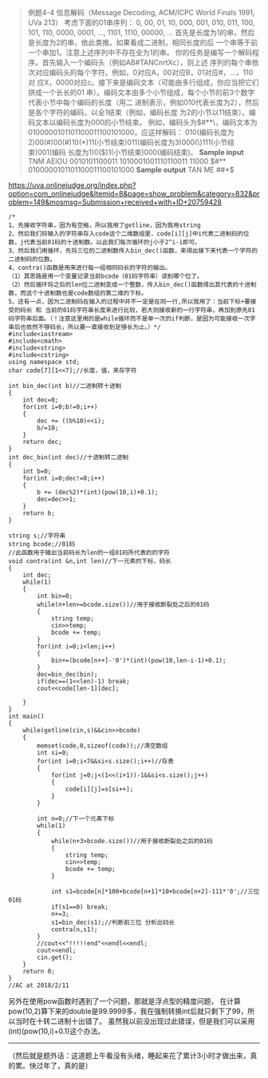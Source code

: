 > 例题4-4 信息解码（Message Decoding, ACM/ICPC World Finals 1991, UVa 213）
考虑下面的01串序列：
0, 00, 01, 10, 000, 001, 010, 011, 100, 101, 110, 0000, 0001, …, 1101, 1110, 00000, …
首先是长度为1的串，然后是长度为2的串，依此类推。如果看成二进制，相同长度的后
一个串等于前一个串加1。注意上述序列中不存在全为1的串。
你的任务是编写一个解码程序。首先输入一个编码头（例如AB#TANCnrtXc），则上述
序列的每个串依次对应编码头的每个字符。例如，0对应A，00对应B，01对应#，…，110对
应X，0000对应c。接下来是编码文本（可能由多行组成，你应当把它们拼成一个长长的01
串）。编码文本由多个小节组成，每个小节的前3个数字代表小节中每个编码的长度（用二
进制表示，例如010代表长度为2），然后是各个字符的编码，以全1结束（例如，编码长度
为2的小节以11结束）。编码文本以编码长度为000的小节结束。
例如，编码头为$#**\，编码文本为0100000101101100011100101000，应这样解码：
010(编码长度为2)00(#)00(#)10(*)11(小节结束)011(编码长度为3)000(\)111(小节结束)001(编码
长度为1)0($)1(小节结束)000(编码结束)。
**Sample input**
TNM AEIOU
0010101100011
1010001001110110011
11000
$#**\
0100000101101100011100101000
**Sample output**
TAN ME
\##*\$

https://uva.onlinejudge.org/index.php?option=com_onlinejudge&Itemid=8&page=show_problem&category=832&problem=149&mosmsg=Submission+received+with+ID+20759428

```
/*
1、先接收字符串，因为有空格，所以我用了getline，因为我用string
2、然后我们将输入的字符串存入code这个二维数组里，code[i][j]中i代表二进制码的位数，j代表当前01码的十进制数。以此我们每次循环的j小于2^i-i即可。
3、然后我们用循环，先将三位的二进制数传入bin_dec()函数，来得出接下来代表一个字符的二进制码的位数。
4、contra()函数是用来进行每一组相同码长的字符的输出。
（1）其思路是用一个变量记录当前bcode（01码字符串）读到哪个位了。
（2）然后循环将之后的len位二进制变成一个整数，传入bin_dec()函数得出其代表的十进制数，而这个十进制数也是code数组的第二维的下标。
5、还有一点，因为二进制码在输入的过程中并不一定是在同一行,所以我用了：当前下标+要接受的码长 和 当前的01码字符串长度来进行比较，若大则接收新的一行字符串，再加到原先01码字符串后面。（！注意这里用的是while循环而不是单一次的if判断，是因为可能接收一次字串后也依然不够码长，所以要一直接收到足够长为止。）*/
#include<iostream>
#include<cmath>
#include<string>
#include<cstring>
using namespace std;
char code[7][1<<7];//长度，值，来存字符

int bin_dec(int b)//二进制转十进制
{
    int dec=0;
    for(int i=0;b!=0;i++)
    {
        dec += ((b%10)<<i);
        b/=10;
    }
    return dec;
}
int dec_bin(int dec)//十进制转二进制
{
    int b=0;
    for(int i=0;dec!=0;i++)
    {
        b += (dec%2)*(int)(pow(10,i)+0.1);
        dec=dec>>1;
    }
    return b;
}

string s;//字符串
string bcode;//01码
//此函数用于输出当前码长为len的一组01码所代表的的字符
void contra(int &n,int len)//下一元素的下标，码长
{
    int dec;
    while(1)
    {
        int bin=0;
        while(n+len>=bcode.size())//用于接收断裂处之后的01码
        {
            string temp;
            cin>>temp;
            bcode += temp;
        }
        for(int i=0;i<len;i++)
        {
            bin+=(bcode[n++]-'0')*(int)(pow(10,len-i-1)+0.1);
        }
        dec=bin_dec(bin);
        if(dec==(1<<len)-1) break;
        cout<<code[len-1][dec];

    }
}
int main()
{
    while(getline(cin,s)&&cin>>bcode)
    {
        memset(code,0,sizeof(code));//清空数组
        int si=0;
        for(int i=0;i<7&&si<s.size();i++)//存表
        {
            for(int j=0;j<(1<<(i+1))-1&&si<s.size();j++)
            {
                code[i][j]=s[si++];
            }
        }

        int n=0;//下一个元素下标
        while(1)
        {
            while(n+3>bcode.size())//用于接收断裂处之后的01码
            {
                string temp;
                cin>>temp;
                bcode += temp;
            }

            int s1=bcode[n]*100+bcode[n+1]*10+bcode[n+2]-111*'0';//三位01码
            if(s1==0) break;
            n+=3;
            s1=bin_dec(s1);//判断前三位 分析出码长
            contra(n,s1);
        }
        //cout<<"!!!!!end"<<endl<<endl;
        cout<<endl;
        cin.get();
    }
    return 0;
}
//AC at 2018/2/11
```

另外在使用pow函数时遇到了一个问题，那就是浮点型的精度问题，
在计算pow(10,2)算下来的double是99.9999多，我在强制转换int后就只剩下了99，所以当时在十转二进制十出错了。
虽然我以前没出现过此错误，但是我们可以采用(int)(pow(10,i)+0.1)这个办法。

------------------------------------
（然后就是题外话：这道题上午看没有头绪，睡起来花了累计3小时才做出来，真的累。快过年了，真的是）